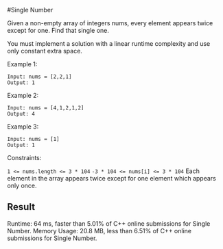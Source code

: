 #Single Number

Given a non-empty array of integers nums, every element appears twice except for one. Find that single one.

You must implement a solution with a linear runtime complexity and use only constant extra space.



Example 1:
```
Input: nums = [2,2,1]
Output: 1
```
Example 2:
```
Input: nums = [4,1,2,1,2]
Output: 4
```
Example 3:
```
Input: nums = [1]
Output: 1
```

Constraints:

```1 <= nums.length <= 3 * 104```
```-3 * 104 <= nums[i] <= 3 * 104```
Each element in the array appears twice except for one element which appears only once.


## Result

Runtime: 64 ms, faster than 5.01% of C++ online submissions for Single Number.
Memory Usage: 20.8 MB, less than 6.51% of C++ online submissions for Single Number.
